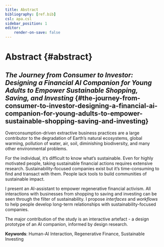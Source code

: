 ```yaml
---
title: Abstract
bibliography: [ref.bib]
csl: apa.csl
sidebar_position: 1
editor:
    render-on-save: false
---
```


# Abstract {#abstract}

## *The Journey from Consumer to Investor: Designing a Financial AI Companion for Young Adults to Empower Sustainable Shopping, Saving, and Investing* {#the-journey-from-consumer-to-investor-designing-a-financial-ai-companion-for-young-adults-to-empower-sustainable-shopping-saving-and-investing}

Overconsumption-driven extractive business practices are a large contributor to the degradation of Earth’s natural ecosystems, global warming, pollution of water, air, soil, diminishing biodiversity, and many other environmental problems.

For the individual, it’s difficult to know what’s sustainable. Even for highly motivated people, taking sustainable financial actions requires extensive research. Sustainability-focused companies exist but it’s time-consuming to find and transact with them. People lack tools to build communities of sustainable impact.

I present an AI-assistant to empower regenerative financial activism. All interactions with businesses from shopping to saving and investing can be seen through the filter of sustainability. I propose *interfaces* and *workflows* to help people develop long-term relationships with sustainability-focused companies.

The major contribution of the study is an interactive artefact - a design prototype of an AI companion, informed by design research.

**Keywords**: Human-AI Interaction, Regenerative Finance, Sustainable Investing
